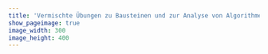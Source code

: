 ```yaml
---
title: 'Vermischte Übungen zu Bausteinen und zur Analyse von Algorithmen'
show_pageimage: true
image_width: 300
image_height: 400
---
```


